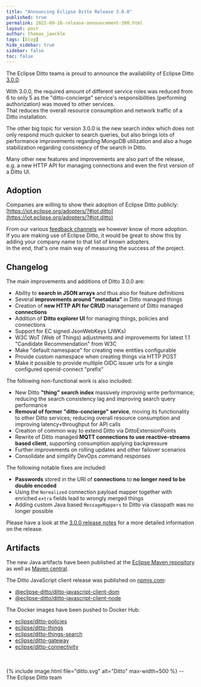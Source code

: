 ```yaml
---
title: "Announcing Eclipse Ditto Release 3.0.0"
published: true
permalink: 2022-09-16-release-announcement-300.html
layout: post
author: thomas_jaeckle
tags: [blog]
hide_sidebar: true
sidebar: false
toc: false
---
```


The Eclipse Ditto teams is proud to announce the availability of Eclipse Ditto 
[3.0.0](https://projects.eclipse.org/projects/iot.ditto/releases/3.0.0).

With 3.0.0, the required amount of different service roles was reduced from 6 to only 5 as the "ditto-concierge" 
service's responsibilities (performing authorization) was moved to other services.  
That reduces the overall resource consumption and network traffic of a Ditto installation.

The other big topic for version 3.0.0 is the new search index which does not only respond much quicker to search queries, 
but also brings lots of performance improvements regarding MongoDB utilization and also a huge stabilization regarding 
consistency of the search in Ditto.

Many other new features and improvements are also part of the release, e.g. a new HTTP API for managing connections and
even the first version of a Ditto UI.

## Adoption

Companies are willing to show their adoption of Eclipse Ditto publicly: 
[https://iot.eclipse.org/adopters/?#iot.ditto](https://iot.eclipse.org/adopters/?#iot.ditto)

From our various [feedback channels](feedback.html) we however know of more adoption.  
If you are making use of Eclipse Ditto, it would be great to show this by adding your company name to that list of 
known adopters.  
In the end, that's one main way of measuring the success of the project.


## Changelog

The main improvements and additions of Ditto 3.0.0 are:

* Ability to **search in JSON arrays** and thus also for feature definitions
* Several **improvements around "metadata"** in Ditto managed things
* Creation of **new HTTP API for CRUD** management of Ditto managed **connections**
* Addition of **Ditto explorer UI** for managing things, policies and connections
* Support for EC signed JsonWebKeys (JWKs)
* W3C WoT (Web of Things) adjustments and improvements for latest 1.1 "Candidate Recommendation" from W3C
* Make "default namespace" for creating new entities configurable
* Provide custom namespace when creating things via HTTP POST
* Make it possible to provide multiple OIDC issuer urls for a single configured openid-connect "prefix"

The following non-functional work is also included:

* New Ditto **"thing" search index** massively improving write performance; reducing the search consistency lag
  and improving search query performance
* **Removal of former "ditto-concierge" service**, moving its functionality to other Ditto services; reducing overall
  resource consumption and improving latency+throughput for API calls
* Creation of common way to extend Ditto via DittoExtensionPoints
* Rewrite of Ditto managed **MQTT connections to use reactive-streams based client**, supporting consumption applying
  backpressure
* Further improvements on rolling updates and other failover scenarios
* Consolidate and simplify DevOps command responses

The following notable fixes are included:

* **Passwords** stored in the URI of **connections** to **no longer need to be double encoded**
* Using the `Normalized` connection payload mapper together with enriched `extra` fields lead to wrongly merged things
* Adding custom Java based `MessageMappers` to Ditto via classpath was no longer possible

Please have a look at the [3.0.0 release notes](release_notes_300.html) for a more detailed information on the release.


## Artifacts

The new Java artifacts have been published at the [Eclipse Maven repository](https://repo.eclipse.org/content/repositories/ditto/)
as well as [Maven central](https://repo1.maven.org/maven2/org/eclipse/ditto/).

The Ditto JavaScript client release was published on [npmjs.com](https://www.npmjs.com/~eclipse_ditto):
* [@eclipse-ditto/ditto-javascript-client-dom](https://www.npmjs.com/package/@eclipse-ditto/ditto-javascript-client-dom)
* [@eclipse-ditto/ditto-javascript-client-node](https://www.npmjs.com/package/@eclipse-ditto/ditto-javascript-client-node)


The Docker images have been pushed to Docker Hub:
* [eclipse/ditto-policies](https://hub.docker.com/r/eclipse/ditto-policies/)
* [eclipse/ditto-things](https://hub.docker.com/r/eclipse/ditto-things/)
* [eclipse/ditto-things-search](https://hub.docker.com/r/eclipse/ditto-things-search/)
* [eclipse/ditto-gateway](https://hub.docker.com/r/eclipse/ditto-gateway/)
* [eclipse/ditto-connectivity](https://hub.docker.com/r/eclipse/ditto-connectivity/)

<br/>
<br/>
{% include image.html file="ditto.svg" alt="Ditto" max-width=500 %}
--<br/>
The Eclipse Ditto team
